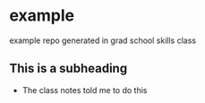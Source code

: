 # example
example repo generated in grad school skills class

## This is a subheading 

* The class notes told me to do this 
